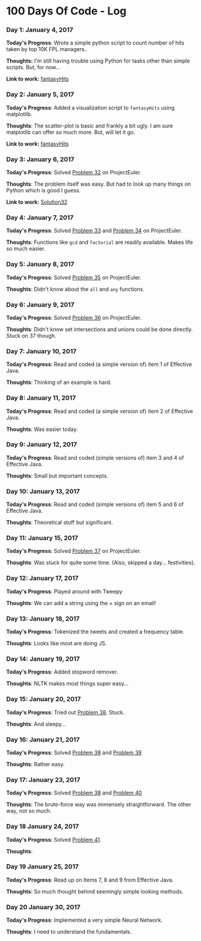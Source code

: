 # 100 Days Of Code - Log

### Day 1: January 4, 2017

**Today's Progress**: Wrote a simple python script to count number of hits taken by top 10K FPL managers..

**Thoughts:** I'm still having trouble using Python for tasks other than simple scripts. But, for now...

**Link to work:** [fantasyHits](https://github.com/codingOtaku/StrayPrograms/tree/master/fantasyHits)

### Day 2: January 5, 2017

**Today's Progress**: Added a visualization script to `fantasyHits` using matplotlib.

**Thoughts**: The scatter-plot is basic and frankly a bit ugly. I am sure matplotlib can offer so much more. But, will let it go.

**Link to work:** [fantasyHits](https://github.com/codingOtaku/StrayPrograms/tree/master/fantasyHits)

### Day 3: January 6, 2017

**Today's Progress**: Solved [Problem 32](https://projecteuler.net/problem=32) on ProjectEuler.

**Thoughts**: The problem itself was easy. But had to look up many things on Python which is good I guess.

**Link to work:** [Solution32](https://github.com/codingOtaku/project-euler-solutions/blob/master/solutions/prob32.py)

### Day 4: January 7, 2017

**Today's Progress**: Solved [Problem 33](https://projecteuler.net/problem=33) and  [Problem 34](https://projecteuler.net/problem=34) on ProjectEuler.

**Thoughts**: Functions like `gcd` and `factorial` are readily available. Makes life so much easier.

### Day 5: January 8, 2017

**Today's Progress**: Solved [Problem 35](https://projecteuler.net/problem=35) on ProjectEuler.

**Thoughts**: Didn't know about the `all` and `any` functions.

### Day 6: January 9, 2017

**Today's Progress**: Solved [Problem 36](https://projecteuler.net/problem=36) on ProjectEuler.

**Thoughts**: Didn't know set intersections and unions could be done directly. Stuck on 37 though. 

### Day 7: January 10, 2017

**Today's Progress**: Read and coded (a simple version of) item 1 of Effective Java.

**Thoughts**: Thinking of an example is hard.

### Day 8: January 11, 2017

**Today's Progress**: Read and coded (a simple version of) item 2 of Effective Java.

**Thoughts**: Was easier today.

### Day 9: January 12, 2017

**Today's Progress**: Read and coded (simple versions of) item 3 and 4 of Effective Java.

**Thoughts**: Small but important concepts.

### Day 10: January 13, 2017

**Today's Progress**: Read and coded (simple versions of) item 5 and 6 of Effective Java.

**Thoughts**: Theoretical stuff but significant. 

### Day 11: January 15, 2017

**Today's Progress**: Solved [Problem 37](https://projecteuler.net/problem=37) on ProjectEuler.

**Thoughts**: Was stuck for quite some time. (Also, skipped a day... festivities). 

### Day 12: January 17, 2017

**Today's Progress**: Played around with Tweepy

**Thoughts**: We can add a string using the + sign on an email! 

### Day 13: January 18, 2017

**Today's Progress**: Tokenized the tweets and created a frequency table.

**Thoughts**: Looks like most are doing JS.

### Day 14: January 19, 2017

**Today's Progress**: Added stopword remover.

**Thoughts**: NLTK makes most things super easy...

### Day 15: January 20, 2017

**Today's Progress**: Tried out [Problem 38](https://projecteuler.net/problem=38). Stuck.

**Thoughts**: And sleepy...

### Day 16: January 21, 2017

**Today's Progress**: Solved [Problem 38](https://projecteuler.net/problem=38) and [Problem 39](https://projecteuler.net/problem=39)

**Thoughts**: Rather easy.

### Day 17: January 23, 2017

**Today's Progress**: Solved [Problem 38](https://projecteuler.net/problem=38) and [Problem 40](https://projecteuler.net/problem=40)

**Thoughts**: The brute-force way was immensely straightforward. The other way, not so much.

### Day 18 January 24, 2017

**Today's Progress**: Solved [Problem 41](https://projecteuler.net/problem=41).

**Thoughts**: 

### Day 19 January 25, 2017

**Today's Progress**: Read up on Items 7, 8 and 9 from Effective Java.

**Thoughts**: So much thought behind seemingly simple looking methods.

### Day 20 January 30, 2017

**Today's Progress**: Implemented a very simple Neural Network.

**Thoughts**: I need to understand the fundamentals.

